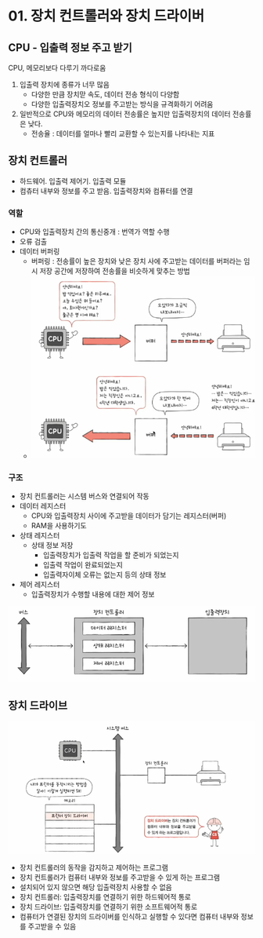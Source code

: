 # 01. 장치 컨트롤러와 장치 드라이버
## CPU - 입출력 정보 주고 받기
CPU, 메모리보다 다루기 까다로움  
1. 입출력 장치에 종류가 너무 많음
    - 다양한 만큼 장치맏 속도, 데이터 전송 형식이 다양함
    - 다양한 입출력장치오 정보를 주고받는 방식을 규격화하기 어려움
2. 일반적으로 CPU와 메모리의 데이터 전송률은 높지만 입출력장치의 데이터 전송률은 낮다.
   - 전송율 : 데이터를 얼마나 빨리 교환할 수 있는지를 나타내는 지표


## 장치 컨트롤러
- 하드웨어. 입출력 제어기. 입출력 모듈
- 컴츄터 내부와 정보를 주고 받음. 입출력장치와 컴퓨터를 연결

### 역할
- CPU와 입출력장치 간의 통신중개 : 번역가 역할 수행
- 오류 검출
- 데이터 버퍼링
  - 버퍼링 : 전송률이 높은 장치와 낮은 장치 사에 주고받는 데이터를 버퍼라는 임시 저장 공간에 저장하여 전송률을 비슷하게 맞추는 방법
  - ![img.png](img.png)

### 구조
- 장치 컨트롤러는 시스템 버스와 연결되어 작동
- 데이터 레지스터
  - CPU와 입출력장치 사이에 주고받을 데이터가 담기는 레지스터(버퍼)
  - RAM을 사용하기도 
- 상태 레지스터
  - 상태 정보 저장
    - 입출력장치가 입출력 작업을 할 준비가 되었는지
    - 입출력 작업이 완료되었는지
    - 입출력자이체 오류는 없는지 등의 상태 정보
- 제어 레지스터
  - 입출력장치가 수행할 내용에 대한 제어 정보

![img_1.png](img_1.png)

## 장치 드라이브
![img_2.png](img_2.png) 

- 장치 컨트롤러의 동작을 감지하고 제어하는 프로그램
- 장치 컨트롤러가 컴퓨터 내부와 정보를 주고받을 수 있게 하는 프로그램
- 설치되어 있지 않으면 해당 입출력장치 사용할 수 없음
- 장치 컨트롤러: 입출력장치를 연결하기 위한 하드웨어적 통로
- 장치 드라이브: 입출력장치를 연결하기 위한 소프트웨어적 통로
- 컴퓨터가 연결된 장치의 드라이버를 인식하고 실행할 수 있다면 컴퓨터 내부와 정보를 주고받을 수 있음